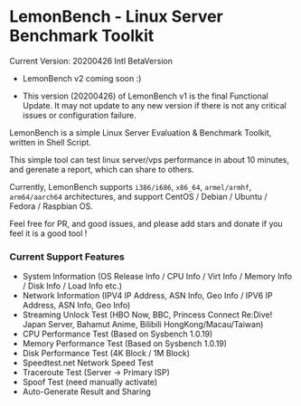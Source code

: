 # LemonBench - Linux Server Benchmark Toolkit

Current Version: 20200426 Intl BetaVersion



- LemonBench v2 coming soon :)

- This version (20200426) of LemonBench v1 is the final Functional Update. It may not update to any new version if there is not any critical issues or configuration failure.



LemonBench is a simple Linux Server Evaluation & Benchmark Toolkit, written in Shell Script.

This simple tool can test linux server/vps performance in about 10 minutes, and gerenate a report, which can share to others.

Currently, LemonBench supports ```i386/i686```, ```x86_64```, ```armel/armhf```, ```arm64/aarch64``` architectures, and support CentOS / Debian / Ubuntu / Fedora / Raspbian OS.

Feel free for PR, and good issues, and please add stars and donate if you feel it is a good tool !



### Current Support Features

- System Information (OS Release Info / CPU Info / Virt Info / Memory Info / Disk Info / Load Info etc.)
- Network Information (IPV4 IP Address, ASN Info, Geo Info / IPV6 IP Address, ASN Info, Geo Info)
- Streaming Unlock Test (HBO Now, BBC, Princess Connect Re:Dive! Japan Server, Bahamut Anime, Bilibili HongKong/Macau/Taiwan)
- CPU Performance Test (Based on Sysbench 1.0.19)
- Memory Performance Test (Based on Sysbench 1.0.19)
- Disk Performance Test (4K Block / 1M Block)
- Speedtest.net Network Speed Test
- Traceroute Test (Server -> Primary ISP)
- Spoof Test (need manually activate)
- Auto-Generate Result and Sharing
